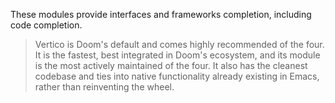 These modules provide interfaces and frameworks completion, including code completion.

> Vertico is Doom's default and comes highly recommended of the four. It is the fastest, best
> integrated in Doom's ecosystem, and its module is the most actively maintained of the four. It
> also has the cleanest codebase and ties into native functionality already existing in Emacs,
> rather than reinventing the wheel.

